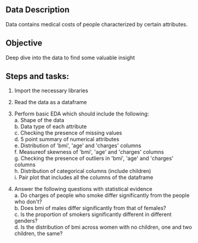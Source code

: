 ## Data Description
Data contains medical costs of people characterized by certain attributes.

## Objective
Deep dive into the data to find some valuable insight

## Steps and tasks:
1. Import the necessary libraries  
     
2. Read the data as a dataframe   
   
3. Perform basic EDA which should include the following:  
    a. Shape of the data  
    b. Data type of each attribute  
    c. Checking the presence of missing values   
    d. 5 point summary of numerical attributes   
    e. Distribution of 'bmi', 'age' and 'charges' columns  
    f. Measureof skewness of 'bmi', 'age' and 'charges' columns   
    g. Checking the presence of outliers in 'bmi', 'age' and 'charges' columns   
    h. Distribution of categorical columns (include children)  
    i. Pair plot that includes all the columns of the dataframe     
       
4. Answer the following questions with statistical evidence     
    a. Do charges of people who smoke differ significantly from the people who don't?   
    b. Does bmi of males differ significantly from that of females?   
    c. Is the proportion of smokers significantly different in different genders?   
    d. Is the distribution of bmi across women with no children, one and two children, the same?      
